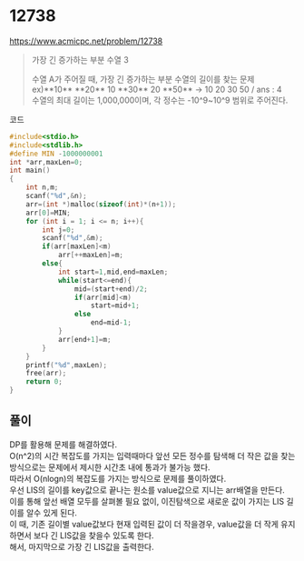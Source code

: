 # 12738
https://www.acmicpc.net/problem/12738
> <p>가장 긴 증가하는 부분 수열 3</p>
> 수열 A가 주어질 때, 가장 긴 증가하는 부분 수열의 길이를 찾는 문제<br>
> ex)**10** **20** 10 **30** 20 **50** -> 10 20 30 50 / ans : 4<br>
> 수열의 최대 길이는 1,000,000이며, 각 정수는 -10^9~10^9 범위로 주어진다.<br>

코드
```c
#include<stdio.h>
#include<stdlib.h>
#define MIN -1000000001
int *arr,maxLen=0;
int main()
{
    int n,m;
    scanf("%d",&n);
    arr=(int *)malloc(sizeof(int)*(n+1));
    arr[0]=MIN;
    for (int i = 1; i <= n; i++){
        int j=0;
        scanf("%d",&m);
        if(arr[maxLen]<m)
            arr[++maxLen]=m;
        else{
            int start=1,mid,end=maxLen;
            while(start<=end){
                mid=(start+end)/2;
                if(arr[mid]<m)
                    start=mid+1;
                else
                    end=mid-1;
            }
            arr[end+1]=m;
        }
    }
    printf("%d",maxLen);
    free(arr);
    return 0;
}
```

## 풀이
DP를 활용해 문제를 해결하였다.<br>
O(n^2)의 시간 복잡도를 가지는 입력때마다 앞선 모든 정수를 탐색해 더 작은 값을 찾는 방식으로는 문제에서 제시한 시간초 내에 통과가 불가능 했다.<br>
따라서 O(nlogn)의 복잡도를 가지는 방식으로 문제를 풀이하였다.<br>
우선 LIS의 길이를 key값으로 끝나는 원소를 value값으로 지니는 arr배열을 만든다.<br>
이를 통해 앞선 배열 모두를 살펴볼 필요 없이, 이진탐색으로 새로운 값이 가지는 LIS 길이를 알수 있게 된다.<br>
이 때, 기존 길이별 value값보다 현재 입력된 값이 더 작을경우, value값을 더 작게 유지하면서 보다 긴 LIS값을 찾을수 있도록 한다.<br>
해서, 마지막으로 가장 긴 LIS값을 출력한다.<br>